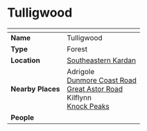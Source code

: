 # Tulligwood

| []() | |
| --- | --- |
| **Name** | Tulligwood |
| **Type** | Forest |
| **Location** | [Southeastern Kardan](../../regions/southeastern-kardan.md) |
| **Nearby Places** | Adrigole<br>[Dunmore Coast Road](../../roads/dunmore-coast-road.md)<br>[Great Astor Road](../../roads/great-astor-road.md)<br>Kilflynn<br>[Knock Peaks](../mountains/knock-peaks.md) |
| **People** | |
